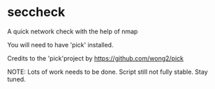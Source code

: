 # seccheck
A quick network check with the help of nmap

You will need to have 'pick' installed.

Credits to the 'pick'project by https://github.com/wong2/pick

NOTE: Lots of work needs to be done. Script still not fully stable. Stay tuned.


